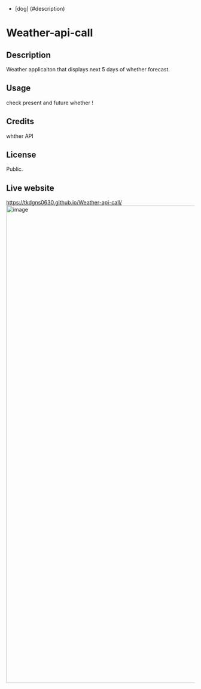 - [dog] (#description)

# Weather-api-call

## Description

Weather applicaiton that displays next 5 days of whether forecast.

## Usage

check present and future whether !

## Credits

whther API

## License

Public.

## Live website
https://tkdgns0630.github.io/Weather-api-call/
<img width="1274" alt="image" src="https://github.com/tkdgns0630/Weather-api-call/assets/129707996/cf36be33-f9a3-497c-8500-0c9ed6208cb0">
